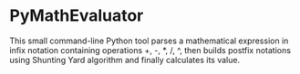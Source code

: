 # PyMathEvaluator
This small command-line Python tool parses a mathematical expression in infix notation containing operations +, -, *, /, ^, then builds postfix notations using Shunting Yard algorithm and finally calculates its value.
